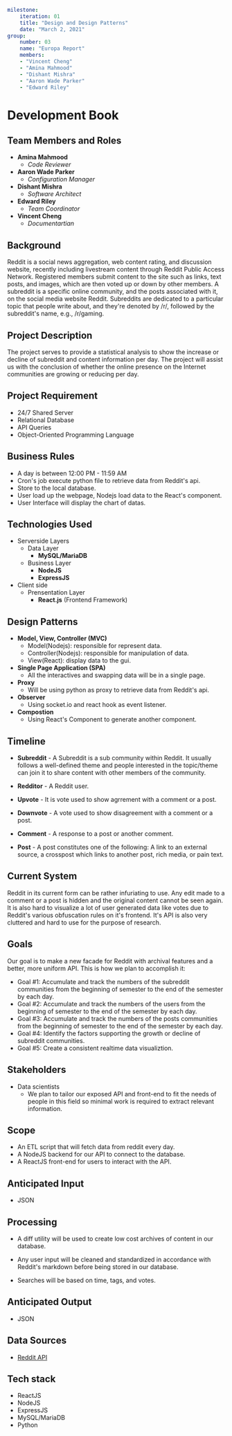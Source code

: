 ```yaml
milestone:
    iteration: 01
    title: "Design and Design Patterns"
    date: "March 2, 2021"
group:
    number: 03
    name: "Europa Report"
    members:
    - "Vincent Cheng"
    - "Amina Mahmood"
    - "Dishant Mishra"
    - "Aaron Wade Parker"
    - "Edward Riley"
```

# Development Book

## Team Members and Roles
- **Amina Mahmood**
    - _Code Reviewer_
- **Aaron Wade Parker**
    - _Configuration Manager_
- **Dishant Mishra**
    - _Software Architect_
- **Edward Riley**
    - _Team Coordinator_
- **Vincent Cheng**
    - _Documentartian_

## Background
Reddit is a social news aggregation, web content rating, and discussion website, recently including livestream content through Reddit Public Access Network. Registered members submit content to the site such as links, text posts, and images, which are then voted up or down by other members. A subreddit is a specific online community, and the posts associated with it, on the social media website Reddit. Subreddits are dedicated to a particular topic that people write about, and they're denoted by /r/, followed by the subreddit's name, e.g., /r/gaming.

## Project Description
The project serves to provide a statistical analysis to show the increase or decline of subreddit and content information per day. The project will assist us with the conclusion of whether the online presence on the Internet communities are growing or reducing per day.

## Project Requirement
- 24/7 Shared Server
- Relational Database 
- API Queries
- Object-Oriented Programming Language 

## Business Rules
- A day is between 12:00 PM - 11:59 AM
- Cron's job execute python file to retrieve data from Reddit's api.
- Store to the local database.
- User load up the webpage, Nodejs load data to the React's component.
- User Interface will display the chart of datas.



## Technologies Used
- Serverside Layers
    - Data Layer
      - **MySQL/MariaDB**
    - Business Layer
      - **NodeJS**
      - **ExpressJS**
- Client side 
    - Prensentation Layer
      -  **React.js** (Frontend Framework) 

## Design Patterns
- **Model, View, Controller (MVC)**
  - Model(Nodejs): responsible for represent data.
  - Controller(Nodejs): responsible for manipulation of data.
  - View(React): display data to the gui.
- **Single Page Application (SPA)**
  - All the interactives and swapping data will be in a single page.
- **Proxy**
  - Will be using python as proxy to retrieve data from Reddit's api.
- **Observer**
  - Using socket.io and react hook as event listener.
- **Compostion**
  - Using React's Component to generate another component.
## Timeline

* __Subreddit__ - A Subreddit is a sub community within Reddit. It usually follows a well-defined theme and people interested in the topic/theme can join it to share content with other members of the community.

* __Redditor__ - A Reddit user.

* __Upvote__ - It is vote used to show agrrement with a comment or a post.

* __Downvote__ - A vote used to show disagreement with a comment or a post.

* __Comment__ - A response to a post or another comment.

* __Post__ - A post constitutes one of the following: A link to an external source, a crosspost which links to another post, rich media, or pain text.


## Current System

Reddit in its current form can be rather infuriating to use. Any edit made to a comment or a post is hidden and the original content cannot be seen again. It is also hard to visualize a lot of user generated data like votes due to Reddit's various obfuscation rules on it's frontend. It's API is also very cluttered and hard to use for the purpose of research.


## Goals

Our goal is to make a new facade for Reddit with archival features and a better, more uniform API. This is how we plan to accomplish it:

* Goal #1: Accumulate and track the numbers of the subreddit  communities from the beginning of semester to the end of the semester by each day.
* Goal #2: Accumulate and track the numbers of the users from the beginning of semester to the end of the semester by each day.
* Goal #3: Accumulate and track the numbers of the posts communities  from the beginning of semester to the end of the semester by each day.
* Goal #4: Identify the factors supporting the growth or decline of subreddit communities.
* Goal #5: Create a consistent realtime data visualiztion.


## Stakeholders

* Data scientists
    * We plan to tailor our exposed API and front-end to fit the needs of people in this field so minimal work is required to extract relevant information.


## Scope

* An ETL script that will fetch data from reddit every day.
* A NodeJS backend for our API to connect to the database.
* A ReactJS front-end for users to interact with the API.


## Anticipated Input

* JSON

## Processing

* A diff utility will be used to create low cost archives of content in our database.

* Any user input will be cleaned and standardized in accordance with Reddit's markdown before being stored in our database.

* Searches will be based on time, tags, and votes.



## Anticipated Output

* JSON


## Data Sources

* [Reddit API](https://www.reddit.com/dev/api/) 

## Tech stack

* ReactJS
* NodeJS
* ExpressJS
* MySQL/MariaDB
* Python
